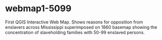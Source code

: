 # webmap1-5099
First QGIS Interactive Web Map. Shows reasons for opposition from enslavers across Mississippi superimposed on 1860 basemap showing the concentration of slaveholding families with 50-99 enslaved persons.
